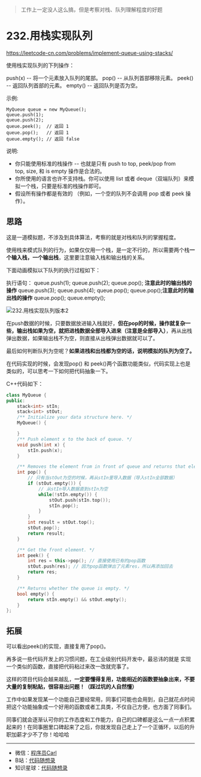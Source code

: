 <p align="center">
  <a href="https://mp.weixin.qq.com/s/QVF6upVMSbgvZy8lHZS3CQ"><img src="https://img.shields.io/badge/知识星球-代码随想录-blue" alt=""></a>
  <a href="https://mp.weixin.qq.com/s/b66DFkOp8OOxdZC_xLZxfw"><img src="https://img.shields.io/badge/刷题-微信群-green" alt=""></a>
  <a href="https://img-blog.csdnimg.cn/20201210231711160.png"><img src="https://img.shields.io/badge/公众号-代码随想录-brightgreen" alt=""></a>
  <a href="https://space.bilibili.com/525438321"><img src="https://img.shields.io/badge/B站-代码随想录-orange" alt=""></a>
</p>


> 工作上一定没人这么搞，但是考察对栈、队列理解程度的好题

# 232.用栈实现队列

https://leetcode-cn.com/problems/implement-queue-using-stacks/

使用栈实现队列的下列操作：

push(x) -- 将一个元素放入队列的尾部。
pop() -- 从队列首部移除元素。
peek() -- 返回队列首部的元素。
empty() -- 返回队列是否为空。
 

示例:

```
MyQueue queue = new MyQueue();
queue.push(1);
queue.push(2);
queue.peek();  // 返回 1
queue.pop();   // 返回 1
queue.empty(); // 返回 false
```

说明:

* 你只能使用标准的栈操作 -- 也就是只有 push to top, peek/pop from top, size, 和 is empty 操作是合法的。
* 你所使用的语言也许不支持栈。你可以使用 list 或者 deque（双端队列）来模拟一个栈，只要是标准的栈操作即可。
* 假设所有操作都是有效的 （例如，一个空的队列不会调用 pop 或者 peek 操作）。

## 思路

这是一道模拟题，不涉及到具体算法，考察的就是对栈和队列的掌握程度。

使用栈来模式队列的行为，如果仅仅用一个栈，是一定不行的，所以需要两个栈**一个输入栈，一个输出栈**，这里要注意输入栈和输出栈的关系。

下面动画模拟以下队列的执行过程如下：

执行语句：
queue.push(1);
queue.push(2);
queue.pop(); **注意此时的输出栈的操作**
queue.push(3);
queue.push(4);
queue.pop();
queue.pop();**注意此时的输出栈的操作**
queue.pop();
queue.empty();

![232.用栈实现队列版本2](https://code-thinking.cdn.bcebos.com/gifs/232.%E7%94%A8%E6%A0%88%E5%AE%9E%E7%8E%B0%E9%98%9F%E5%88%97%E7%89%88%E6%9C%AC2.gif)

在push数据的时候，只要数据放进输入栈就好，**但在pop的时候，操作就复杂一些，输出栈如果为空，就把进栈数据全部导入进来（注意是全部导入）**，再从出栈弹出数据，如果输出栈不为空，则直接从出栈弹出数据就可以了。

最后如何判断队列为空呢？**如果进栈和出栈都为空的话，说明模拟的队列为空了。**

在代码实现的时候，会发现pop() 和 peek()两个函数功能类似，代码实现上也是类似的，可以思考一下如何把代码抽象一下。

C++代码如下：

```C++
class MyQueue {
public:
    stack<int> stIn;
    stack<int> stOut;
    /** Initialize your data structure here. */
    MyQueue() {

    }
    /** Push element x to the back of queue. */
    void push(int x) {
        stIn.push(x);
    }

    /** Removes the element from in front of queue and returns that element. */
    int pop() {
        // 只有当stOut为空的时候，再从stIn里导入数据（导入stIn全部数据）
        if (stOut.empty()) {
            // 从stIn导入数据直到stIn为空
            while(!stIn.empty()) {
                stOut.push(stIn.top());
                stIn.pop();
            }
        }
        int result = stOut.top();
        stOut.pop();
        return result;
    }

    /** Get the front element. */
    int peek() {
        int res = this->pop(); // 直接使用已有的pop函数
        stOut.push(res); // 因为pop函数弹出了元素res，所以再添加回去
        return res;
    }

    /** Returns whether the queue is empty. */
    bool empty() {
        return stIn.empty() && stOut.empty();
    }
};

```

## 拓展

可以看出peek()的实现，直接复用了pop()。

再多说一些代码开发上的习惯问题，在工业级别代码开发中，最忌讳的就是 实现一个类似的函数，直接把代码粘过来改一改就完事了。

这样的项目代码会越来越乱，**一定要懂得复用，功能相近的函数要抽象出来，不要大量的复制粘贴，很容易出问题！（踩过坑的人自然懂）**

工作中如果发现某一个功能自己要经常用，同事们可能也会用到，自己就花点时间把这个功能抽象成一个好用的函数或者工具类，不仅自己方便，也方面了同事们。

同事们就会逐渐认可你的工作态度和工作能力，自己的口碑都是这么一点一点积累起来的！在同事圈里口碑起来了之后，你就发现自己走上了一个正循环，以后的升职加薪才少不了你！哈哈哈





-----------------------
* 微信：[程序员Carl](https://mp.weixin.qq.com/s/b66DFkOp8OOxdZC_xLZxfw)
* B站：[代码随想录](https://space.bilibili.com/525438321)
* 知识星球：[代码随想录](https://mp.weixin.qq.com/s/QVF6upVMSbgvZy8lHZS3CQ)
